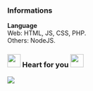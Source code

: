 ### Informations
**Language** <br>
Web: HTML, JS, CSS, PHP. <br>
Others: NodeJS.
### <a href="https://allmylinks.com/newly" target="_blank"><img src="https://github.com/newlynameds/newlynameds/blob/master/images/crystal.green.png?raw=true" width="30px"></a> Heart for you <a href="https://allmylinks.com/newly" target="_blank"><img src="https://github.com/newlynameds/newlynameds/blob/master/images/crystal.red.png?raw=true" width="30px"></a>
<a href="https://allmylinks.com/newly" target="_blank"><img src="https://discord.c99.nl/widget/theme-2/637228770541043733.png"></a>
